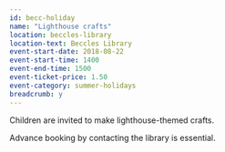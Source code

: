 ```yaml
---
id: becc-holiday
name: "Lighthouse crafts"
location: beccles-library
location-text: Beccles Library
event-start-date: 2018-08-22
event-start-time: 1400
event-end-time: 1500
event-ticket-price: 1.50
event-category: summer-holidays
breadcrumb: y
---
```


Children are invited to make lighthouse-themed crafts.

Advance booking by contacting the library is essential.
